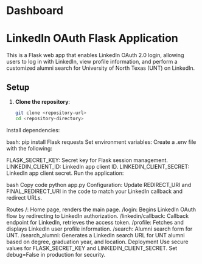 # Dashboard
# LinkedIn OAuth Flask Application

This is a Flask web app that enables LinkedIn OAuth 2.0 login, allowing users to log in with LinkedIn, view profile information, and perform a customized alumni search for University of North Texas (UNT) on LinkedIn.

## Setup

1. **Clone the repository**:
   ```bash
   git clone <repository-url>
   cd <repository-directory>
Install dependencies:

bash:
pip install Flask requests
Set environment variables: Create a .env file with the following:

FLASK_SECRET_KEY: Secret key for Flask session management.
LINKEDIN_CLIENT_ID: LinkedIn app client ID.
LINKEDIN_CLIENT_SECRET: LinkedIn app client secret.
Run the application:

bash
Copy code
python app.py
Configuration: Update REDIRECT_URI and FINAL_REDIRECT_URI in the code to match your LinkedIn callback and redirect URLs.

Routes
/: Home page, renders the main page.
/login: Begins LinkedIn OAuth flow by redirecting to LinkedIn authorization.
/linkedin/callback: Callback endpoint for LinkedIn, retrieves the access token.
/profile: Fetches and displays LinkedIn user profile information.
/search: Alumni search form for UNT.
/search_alumni: Generates a LinkedIn search URL for UNT alumni based on degree, graduation year, and location.
Deployment
Use secure values for FLASK_SECRET_KEY and LINKEDIN_CLIENT_SECRET.
Set debug=False in production for security.
